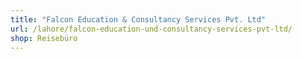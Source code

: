 ```yaml
---
title: "Falcon Education & Consultancy Services Pvt. Ltd"
url: /lahore/falcon-education-und-consultancy-services-pvt-ltd/
shop: Reisebüro
---
```

